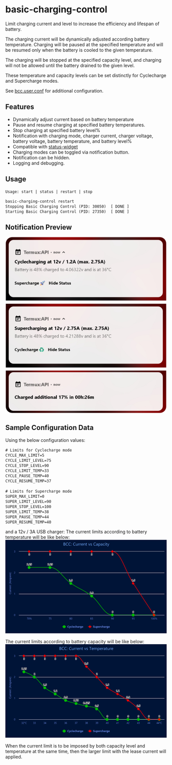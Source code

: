 # basic-charging-control
Limit charging current and level to increase the efficiency and lifespan of battery.

The charging current will be dynamically adjusted according battery temperature. Charging will be paused at the specified temperature and will be resumed only when the battery is cooled to the given temperature.

The charging will be stopped at the specified capacity level, and charging will not be allowed until the battery drained to the  given level.

These temperature and capacity levels can be set distinctly for Cyclecharge and Supercharge modes.

See [bcc.user.conf](https://github.com/seffparker/android-scripts/blob/master/sdcard/lab/android/etc/bcc.user.conf) for additional configuration.

## Features
- Dynamically adjust current based on battery temperature
- Pause and resume charging at specified battery temperatures.
- Stop charging at specified battery level%
- Notification with charging mode, charger current, charger voltage, battery voltage, battery temperature, and battery level%
- Compatible with [status-widget](https://github.com/seffparker/android-scripts/blob/master/doc/status-widget.md)
- Charging modes can be toggled via notification button.
- Notification can be hidden.
- Logging and debugging.

## Usage
```
Usage: start | status | restart | stop
```

```
basic-charging-control restart
Stopping Basic Charging Control (PID: 30050)  [ DONE ]
Starting Basic Charging Control (PID: 27350)  [ DONE ]
```

## Notification Preview
![basic-charging-control](/doc/images/basic-charging-control.png)

## Sample Configuration Data
Using the below configuration values:
```
# Limits for Cyclecharge mode
CYCLE_MAX_LIMIT=5
CYCLE_LIMIT_LEVEL=75
CYCLE_STOP_LEVEL=90
CYCLE_LIMIT_TEMP=33
CYCLE_PAUSE_TEMP=40
CYCLE_RESUME_TEMP=37

# Limits for Supercharge mode
SUPER_MAX_LIMIT=0
SUPER_LIMIT_LEVEL=90
SUPER_STOP_LEVEL=100
SUPER_LIMIT_TEMP=38
SUPER_PAUSE_TEMP=44
SUPER_RESUME_TEMP=40
```
and a 12v / 3A USB charger:
The current limits according to battery temperature will be like below:
![bcc_current_temperature](/doc/images/bcc_current_temperature.png)

The current limits according to battery capacity will be like below:
![bcc_current_capacity](/doc/images/bcc_current_capacity.png)

When the current limit is to be imposed by both capacity level and temperature at the same time, then the larger limit with the lease current will applied.